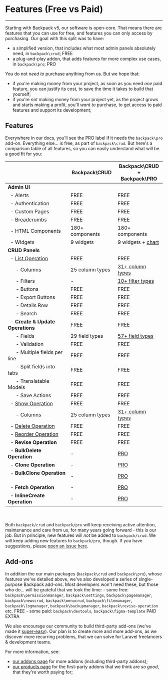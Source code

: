 # Features (Free vs Paid)

---

Starting with Backpack v5, our software is open-core. That means there are features that you can use for free, and features you can only access by purchasing. Our goal with this split was to have:
- a simplified version, that includes what most admin panels absolutely need, in `backpack\crud`; <span class="badge badge-pill badge-success">FREE</span>
- a plug-and-play addon, that adds features for more complex use cases, in `backpack\pro`; <span class="badge badge-pill badge-info">PRO</span>

You do not _need to_ purchase anything from us. But we hope that:
- if you're making money from your project, as soon as you need _one_ paid feature, you can justify its cost, to save the time it takes to build that yourself;
- if you're _not_ making money from your project yet, as the project grows and starts making a profit, you'll _want to_ purchase, to get access to paid features and support its development;

<a name="feature-list"></a>
## Features

Everywhere in our docs, you'll see the <span class="badge badge-pill badge-info">PRO</span> label if it needs the `backpack\pro` add-on. Everything else... is free, as part of `backpack\crud`. But here's a comparison table of all features, so you can easily understand what will be a good fit for you:

<table class="table table-sm table-striped table-hover">
  <thead>
    <tr>
      <th></th>
      <th class="text-center">Backpack\CRUD</th>
      <th class="text-center">Backpack\CRUD + <br>Backpack\PRO</th>
    </tr>
  </thead>
  <tbody>
    <tr>
      <td><strong>Admin UI</strong></td>
      <td class="text-center"></td>
      <td class="text-center"></td>
    </tr>
    <tr>
      <td> &nbsp; - Alerts &nbsp; <a href="/docs/5.x-dev/base-alerts"><i class="fe fe-book-open icon-small"></i></a></td>
      <td class="text-center"><span class="badge badge-success">FREE</span></td>
      <td class="text-center"><span class="badge badge-success">FREE</span></td>
    </tr>
    <tr>
      <td> &nbsp; - Authentication &nbsp; <a href="/docs/5.x-dev/base-about#authentication"><i class="fe fe-book-open icon-small"></i></a></td>
      <td class="text-center"><span class="badge badge-success">FREE</span></td>
      <td class="text-center"><span class="badge badge-success">FREE</span></td>
    </tr>
    <tr>
      <td> &nbsp; - Custom Pages &nbsp; <a href="/docs/5.x-dev/base-about#custom-pages"><i class="fe fe-book-open icon-small"></i></a></td>
      <td class="text-center"><span class="badge badge-success">FREE</span></td>
      <td class="text-center"><span class="badge badge-success">FREE</span></td>
    </tr>
    <tr>
      <td> &nbsp; - Breadcrumbs &nbsp; <a href="/docs/5.x-dev/base-breadcrumbs"><i class="fe fe-book-open icon-small"></i></a></td>
      <td class="text-center"><span class="badge badge-success">FREE</span></td>
      <td class="text-center"><span class="badge badge-success">FREE</span></td>
    </tr>
    <tr>
      <td> &nbsp; - HTML Components &nbsp; <a href="/docs/5.x-dev/base-about#general"><i class="fe fe-book-open icon-small"></i></a></td>
      <td class="text-center"><span class="badge badge-success">180+ components</span></td>
      <td class="text-center"><span class="badge badge-success">180+ components</span></td>
    </tr>
    <tr>
      <td> &nbsp; - Widgets &nbsp; <a href="/docs/5.x-dev/base-widgets"><i class="fe fe-book-open icon-small"></i></a></td>
      <td class="text-center"><span class="badge badge-success">9 widgets</span></td>
      <td class="text-center"><span class="badge badge-success">9 widgets</span> + <a href="/docs/5.x-dev/base-widgets#chart-pro" class="badge badge-info text-white" data-toggle="tooltip" title="Easily create charts from your database entries!">chart</a></td>
    </tr>
    <tr>
      <td><strong>CRUD Panels</strong></td>
      <td class="text-center"></td>
      <td class="text-center"></td>
    </tr>
    <tr>
      <td> &nbsp; - <a href="/docs/5.x-dev/crud-operation-list" class="font-weight-bold">List Operation</a></td>
      <td class="text-center"><span class="badge badge-success">FREE</span></td>
      <td class="text-center"><span class="badge badge-success">FREE</span></td>
    </tr>
    <tr>
      <td> &nbsp; &nbsp; &nbsp; - Columns &nbsp; <a href="/docs/5.x-dev/crud-columns"><i class="fe fe-book-open icon-small"></i></a></td>
      <td class="text-center"><span class="badge badge-success">25 column types</span></td>
      <td class="text-center"><a href="/docs/5.x-dev/crud-columns#pro-column-types" class="badge badge-info text-white" data-toggle="tooltip" title="Easily show arrays, markdown, relationships, tables and videos!">31+ column types</a></td>
    </tr>
    <tr>
      <td> &nbsp; &nbsp; &nbsp; - Filters &nbsp; <a href="/docs/5.x-dev/crud-filters"><i class="fe fe-book-open icon-small"></i></a></td>
      <td class="text-center">-</td>
      <td class="text-center"><a href="/docs/5.x-dev/crud-filters" class="badge badge-info text-white" data-toggle="tooltip" title="Help your admin easily filter their table view - by date, text, options, date range... and more!">10+ filter types</a></td>
    </tr>
    <tr>
      <td> &nbsp; &nbsp; &nbsp; - Buttons &nbsp; <a href="/docs/5.x-dev/crud-buttons"><i class="fe fe-book-open icon-small"></i></a></td>
      <td class="text-center"><span class="badge badge-success">FREE</span></td>
      <td class="text-center"><span class="badge badge-success">FREE</span></td>
    </tr>
    <tr>
      <td> &nbsp; &nbsp; &nbsp; - Export Buttons &nbsp; <a href="/docs/5.x-dev/crud-operation-list-entries#export-buttons"><i class="fe fe-book-open icon-small"></i></a></td>
      <td class="text-center"><span class="badge badge-success">FREE</span></td>
      <td class="text-center"><span class="badge badge-success">FREE</span></td>
    </tr>
    <tr>
      <td> &nbsp; &nbsp; &nbsp; - Details Row &nbsp; <a href="/docs/5.x-dev/crud-operation-list-entries#details-row"><i class="fe fe-book-open icon-small"></i></a></td>
      <td class="text-center"><span class="badge badge-success">FREE</span></td>
      <td class="text-center"><span class="badge badge-success">FREE</span></td>
    </tr>
    <tr>
      <td> &nbsp; &nbsp; &nbsp; - Search &nbsp; <a href="/docs/5.x-dev/crud-operation-list-entries#the-search-logic"><i class="fe fe-book-open icon-small"></i></a></td>
      <td class="text-center"><span class="badge badge-success">FREE</span></td>
      <td class="text-center"><span class="badge badge-success">FREE</span></td>
    </tr>
    <tr>
      <td> &nbsp; - <strong><a href="/docs/5.x-dev/crud-operation-create">Create</a> & <a href="/docs/5.x-dev/crud-operation-update">Update</a> Operations</strong></td>
      <td class="text-center"><span class="badge badge-success">FREE</span></td>
      <td class="text-center"><span class="badge badge-success">FREE</span></td>
    </tr>
    <tr>
      <td> &nbsp; &nbsp; &nbsp; - Fields &nbsp; <a href="/docs/5.x-dev/crud-fields"><i class="fe fe-book-open icon-small"></i></a></td>
      <td class="text-center"><span class="badge badge-success">29 field types</span></td>
      <td class="text-center"><a href="/docs/5.x-dev/crud-fields#pro-field-types" class="badge badge-info text-white" data-toggle="tooltip" title="For relationships with a lot of entries, complex relationships, fields with subfields, WYSIWYGs, addresses, videos, images and A LOT more!">57+ field types</a></td>
    </tr>
    <tr>
      <td> &nbsp; &nbsp; &nbsp; - Validation &nbsp; <a href="/docs/5.x-dev/crud-operation-create#validation"><i class="fe fe-book-open icon-small"></i></a></td>
      <td class="text-center"><span class="badge badge-success">FREE</span></td>
      <td class="text-center"><span class="badge badge-success">FREE</span></td>
    </tr>
    <tr>
      <td> &nbsp; &nbsp; &nbsp; - Multiple fields per line &nbsp; <a href="/docs/5.x-dev/crud-fluent-syntax#chained-methods"><i class="fe fe-book-open icon-small"></i></a></td>
      <td class="text-center"><span class="badge badge-success">FREE</span></td>
      <td class="text-center"><span class="badge badge-success">FREE</span></td>
    </tr>
    <tr>
      <td> &nbsp; &nbsp; &nbsp; - Split fields into tabs &nbsp; <a href="/docs/5.x-dev/crud-fields#optional-tab-attribute-splits-forms-into-tabs"><i class="fe fe-book-open icon-small"></i></a></td>
      <td class="text-center"><span class="badge badge-success">FREE</span></td>
      <td class="text-center"><span class="badge badge-success">FREE</span></td>
    </tr>
    <tr>
      <td> &nbsp; &nbsp; &nbsp; - Translatable Models &nbsp; <a href="/docs/5.x-dev/crud-operation-update#translatable-models-and-multi-language-cruds"><i class="fe fe-book-open icon-small"></i></a></td>
      <td class="text-center"><span class="badge badge-success">FREE</span></td>
      <td class="text-center"><span class="badge badge-success">FREE</span></td>
    </tr>
    <tr>
      <td> &nbsp; &nbsp; &nbsp; - Save Actions &nbsp; <a href="/docs/5.x-dev/crud-save-actions"><i class="fe fe-book-open icon-small"></i></a></td>
      <td class="text-center"><span class="badge badge-success">FREE</span></td>
      <td class="text-center"><span class="badge badge-success">FREE</span></td>
    </tr>
    <tr>
      <td> &nbsp; - <a href="/docs/5.x-dev/crud-operation-show" class="font-weight-bold">Show Operation</a></td>
      <td class="text-center"><span class="badge badge-success">FREE</span></td>
      <td class="text-center"><span class="badge badge-success">FREE</span></td>
    </tr>
    <tr>
      <td> &nbsp; &nbsp; &nbsp; - Columns &nbsp; <a href="/docs/5.x-dev/crud-columns"><i class="fe fe-book-open icon-small"></i></a></td>
      <td class="text-center"><span class="badge badge-success">25 column types</span></td>
      <td class="text-center"><a href="/docs/5.x-dev/crud-columns#pro-column-types" class="badge badge-info text-white" data-toggle="tooltip" title="Easily show arrays, markdown, relationships, tables and videos!">31+ column types</a></td>
    </tr>
    <tr>
      <td> &nbsp; - <a href="/docs/5.x-dev/crud-operation-delete" class="font-weight-bold">Delete Operation</a></td>
      <td class="text-center"><span class="badge badge-success">FREE</span></td>
      <td class="text-center"><span class="badge badge-success">FREE</span></td>
    </tr>
    <tr>
      <td> &nbsp; - <a href="/docs/5.x-dev/crud-operation-reorder" class="font-weight-bold">Reorder Operation</a></td>
      <td class="text-center"><span class="badge badge-success">FREE</span></td>
      <td class="text-center"><span class="badge badge-success">FREE</span></td>
    </tr>
    <tr>
      <td> &nbsp; - <strong>Revise Operation</strong> &nbsp; <a href="/docs/5.x-dev/crud-operation-revise"><i class="fe fe-book-open icon-small"></i></a></td>
      <td class="text-center"><span class="badge badge-success">FREE</span></td>
      <td class="text-center"><span class="badge badge-success">FREE</span></td>
    </tr>
    <tr>
      <td> &nbsp; - <strong>BulkDelete Operation</strong> &nbsp; <a href="/docs/5.x-dev/crud-operation-delete#delete-multiple-items-bulk-delete-pro"><i class="fe fe-book-open icon-small"></i></a></td>
      <td class="text-center">-</td>
      <td class="text-center"><a href="/docs/5.x-dev/crud-operation-delete#delete-multiple-items-bulk-delete-pro" class="badge badge-info text-white" data-toggle="tooltip" title="Easily delete multiple entries in one go!">PRO</a></td>
    </tr>
    <tr>
      <td> &nbsp; - <strong>Clone Operation</strong> &nbsp; <a href="/docs/5.x-dev/crud-operation-clone"><i class="fe fe-book-open icon-small"></i></a></td>
      <td class="text-center">-</td>
      <td class="text-center"><a href="/docs/5.x-dev/crud-operation-clone" class="badge badge-info text-white" data-toggle="tooltip" title="Easily duplicate an entry!">PRO</a></td>
    </tr>
    <tr>
      <td> &nbsp; - <strong>BulkClone Operation</strong> &nbsp; <a href="/docs/5.x-dev/crud-operation-clone#clone-multiple-items-bulk-clone"><i class="fe fe-book-open icon-small"></i></a></td>
      <td class="text-center">-</td>
      <td class="text-center"><a href="/docs/5.x-dev/crud-operation-clone#clone-multiple-items-bulk-clone" class="badge badge-info text-white" data-toggle="tooltip" title="Easily duplicate multiple entries in one go!">PRO</a></td>
    </tr>
    <tr>
      <td> &nbsp; - <strong>Fetch Operation</strong> &nbsp; <a href="/docs/5.x-dev/crud-operation-fetch"><i class="fe fe-book-open icon-small"></i></a></td>
      <td class="text-center">-</td>
      <td class="text-center"><a href="/docs/5.x-dev/crud-operation-fetch" class="badge badge-info text-white" data-toggle="tooltip" title="Easily respond to AJAX requests from relationship, select2_from_ajax and select2_from_ajax_multiple fields!">PRO</a></td>
    </tr>
    <tr>
      <td> &nbsp; - <strong>InlineCreate Operation</strong> &nbsp; <a href="/docs/5.x-dev/crud-operation-inline-create"><i class="fe fe-book-open icon-small"></i></a></td>
      <td class="text-center">-</td>
      <td class="text-center"><a href="/docs/5.x-dev/crud-operation-inline-create" class="badge badge-info text-white" data-toggle="tooltip" title="Empower your admins to add related entries in a modal, without leaving the main form!">PRO</a></td>
    </tr>
  </tbody>
</table>

<br><br>
Both `backpack/crud` and `backpack/pro` will keep receiving active attention, maintenance and care from us, for many years going forward - this is our job. But in principle, new features will _not_ be added to `backpack/crud`. We will keep adding new features to `backpack/pro`, though. If you have suggestions, please [open an issue here](https://github.com/laravel-backpack/ideas).

<a name="no-license-needed-on-localhost"></a>
## Add-ons

In addition the our main packages (`backpack\crud` and `backpack\pro`), whose features we've detailed above, we've also developed a series of single-purpose Backpack add-ons. Most developers won't need these, but those who do... will be grateful that we took the time:
    - some free: `backpack\permissionmanager`, `backpack\settings`, `backpack\pagemanager`, `backpack\newscrud`, `backpack\menucrud`, `backpack\filemanager`, `backpack\logmanager`, `backpack\backupmanager`, `backpack\revise-operation` etc. <span class="badge badge-pill badge-success">FREE</span>
    - some paid: `backpack\devtools`, `backpack\figma-template` <span class="badge badge-pill badge-warning">PAID EXTRA</span>

We also encourage our community to build third-party add-ons (we've made it [super-easy](/docs/{{version}}/add-ons-tutorial-using-the-addon-skeleton)). Our plan is to create more and more add-ons, as we discover more recurring problems, that we can solve for Laravel freelancers & development teams.

For more information, see:
- [our addons page](https://backpackforlaravel.com/addons) for more addons (including third-party addons);
- [our products page](https://backpackforlaravel.com/products) for the first-party addons that we think are _so good_, that they're worth paying for;
